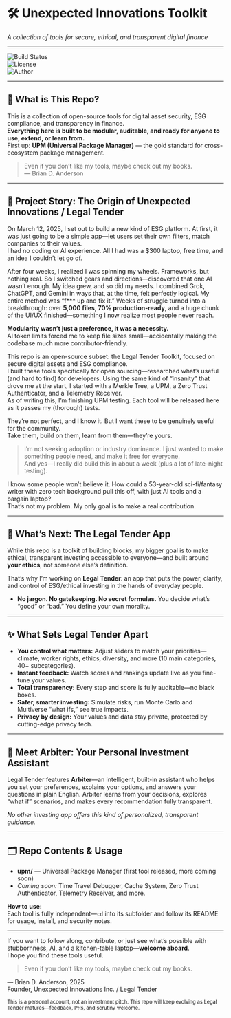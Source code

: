 # 🛠️ Unexpected Innovations Toolkit  
_A collection of tools for secure, ethical, and transparent digital finance_

---

![Build Status](https://img.shields.io/badge/build-passing-brightgreen)  
![License](https://img.shields.io/badge/license-MIT-blue)  
![Author](https://img.shields.io/badge/author-Brian%20D.%20Anderson-blueviolet)  

---

## 🚀 What is This Repo?

This is a collection of open-source tools for digital asset security, ESG compliance, and transparency in finance.  
**Everything here is built to be modular, auditable, and ready for anyone to use, extend, or learn from.**  
First up: **UPM (Universal Package Manager)** — the gold standard for cross-ecosystem package management.

> Even if you don’t like my tools, maybe check out my books.  
> — Brian D. Anderson

---

## 📖 Project Story: The Origin of Unexpected Innovations / Legal Tender

On March 12, 2025, I set out to build a new kind of ESG platform. At first, it was just going to be a simple app—let users set their own filters, match companies to their values.  
I had no coding or AI experience. All I had was a $300 laptop, free time, and an idea I couldn’t let go of.

After four weeks, I realized I was spinning my wheels. Frameworks, but nothing real. So I switched gears and directions—discovered that one AI wasn’t enough. My idea grew, and so did my needs. I combined Grok, ChatGPT, and Gemini in ways that, at the time, felt perfectly logical. My entire method was “f*** up and fix it.” Weeks of struggle turned into a breakthrough: over **5,000 files, 70% production-ready**, and a huge chunk of the UI/UX finished—something I now realize most people never reach.

**Modularity wasn’t just a preference, it was a necessity.**  
AI token limits forced me to keep file sizes small—accidentally making the codebase much more contributor-friendly.

This repo is an open-source subset: the Legal Tender Toolkit, focused on secure digital assets and ESG compliance.  
I built these tools specifically for open sourcing—researched what’s useful (and hard to find) for developers. Using the same kind of “insanity” that drove me at the start, I started with a Merkle Tree, a UPM, a Zero Trust Authenticator, and a Telemetry Receiver.  
As of writing this, I’m finishing UPM testing. Each tool will be released here as it passes my (thorough) tests.

They’re not perfect, and I know it. But I want these to be genuinely useful for the community.  
Take them, build on them, learn from them—they’re yours.

> I’m not seeking adoption or industry dominance. I just wanted to make something people need, and make it free for everyone.  
> And yes—I really did build this in about a week (plus a lot of late-night testing).

I know some people won’t believe it. How could a 53-year-old sci-fi/fantasy writer with zero tech background pull this off, with just AI tools and a bargain laptop?  
That’s not my problem. My only goal is to make a real contribution.

---

## 🌱 What’s Next: The Legal Tender App

While this repo is a toolkit of building blocks, my bigger goal is to make ethical, transparent investing accessible to everyone—and built around **your ethics**, not someone else’s definition.

That’s why I’m working on **Legal Tender**: an app that puts the power, clarity, and control of ESG/ethical investing in the hands of everyday people.
- **No jargon. No gatekeeping. No secret formulas.** You decide what’s “good” or “bad.” You define your own morality.

---

## ✨ What Sets Legal Tender Apart

- **You control what matters:** Adjust sliders to match your priorities—climate, worker rights, ethics, diversity, and more (10 main categories, 40+ subcategories).
- **Instant feedback:** Watch scores and rankings update live as you fine-tune your values.
- **Total transparency:** Every step and score is fully auditable—no black boxes.
- **Safer, smarter investing:** Simulate risks, run Monte Carlo and Multiverse “what ifs,” see true impacts.
- **Privacy by design:** Your values and data stay private, protected by cutting-edge privacy tech.

---

## 🤖 Meet Arbiter: Your Personal Investment Assistant

Legal Tender features **Arbiter**—an intelligent, built-in assistant who helps you set your preferences, explains your options, and answers your questions in plain English.
Arbiter learns from your decisions, explores “what if” scenarios, and makes every recommendation fully transparent.

_No other investing app offers this kind of personalized, transparent guidance._

---

## 🗂️ Repo Contents & Usage

- **upm/** — Universal Package Manager (first tool released, more coming soon)
- _Coming soon:_ Time Travel Debugger, Cache System, Zero Trust Authenticator, Telemetry Receiver, and more.

**How to use:**  
Each tool is fully independent—`cd` into its subfolder and follow its README for usage, install, and security notes.

---

If you want to follow along, contribute, or just see what’s possible with stubbornness, AI, and a kitchen-table laptop—**welcome aboard**.  
I hope you find these tools useful.

> Even if you don’t like my tools, maybe check out my books.

— Brian D. Anderson, 2025  
Founder, Unexpected Innovations Inc. / Legal Tender

<sub>This is a personal account, not an investment pitch. This repo will keep evolving as Legal Tender matures—feedback, PRs, and scrutiny welcome.</sub>
